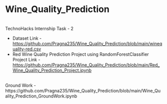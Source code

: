 # Wine_Quality_Prediction

<br> TechnoHacks Internship Task - 2
* Dataset Link - https://github.com/Pragna235/Wine_Quality_Prediction/blob/main/winequality-red.csv
* Red Wine Quality Prediction Project using RandomForestClassifier
<br> Project Link - https://github.com/Pragna235/Wine_Quality_Prediction/blob/main/Red_Wine_Quality_Prediction_Project.ipynb
<br>
Ground Work - https://github.com/Pragna235/Wine_Quality_Prediction/blob/main/Wine_Quality_Prediction_GroundWork.ipynb
